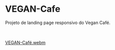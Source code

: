 # VEGAN-Cafe
Projeto de landing page responsivo do Vegan Café.
<br><br><br>

[VEGAN-Café.webm](https://github.com/IseAlves/VEGAN-Cafe/assets/98955674/80e9b951-d56d-49b3-b4ec-b85fd9ec364e)
